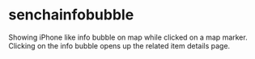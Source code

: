 senchainfobubble
================

Showing iPhone like info bubble on map while clicked on a map marker. Clicking on the info bubble opens up the related item details page.